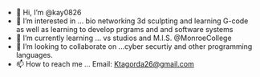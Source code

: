 - 👋 Hi, I’m @kay0826
- 👀 I’m interested in ... bio networking 3d sculpting and learning G-code as well as learning to develop prgrams and and software systems
- 🌱 I’m currently learning ... vs studios and M.I.S. @MonroeCollege
- 💞️ I’m looking to collaborate on ...cyber securtiy and other programming languages.
- 📫 How to reach me ... Email: Ktagorda26@gmail.com

<!---
kay0826/kay0826 is a ✨ special ✨ repository because its `README.md` (this file) appears on your GitHub profile.
You can click the Preview link to take a look at your changes.
--->

